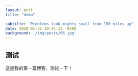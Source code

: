 ```yaml
---
layout: post
title: "demo"

subtitle: "Problems look mighty small from 150 miles up"
date: 2020-01-31 10:45:13 -0400
background: '/img/posts/06.jpg'
---
```



## 测试

这是我的第一篇博客，测试一下！